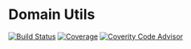 # Domain Utils
[![Build Status](https://img.shields.io/travis/Lisik-IT/domain-utils/develop.svg?style=flat-square)](https://travis-ci.org/Lisik-IT/domain-utils)
[![Coverage](https://img.shields.io/coveralls/Lisik-IT/domain-utils/develop.svg?style=flat-square)](https://coveralls.io/github/Lisik-IT/domain-utils?branch=develop)
[![Coverity Code Advisor](https://img.shields.io/coverity/ondemand/streams/8mefs716oh4b13grotmchkrf9o.svg)](https://ondemand.coverity.com/streams/8mefs716oh4b13grotmchkrf9o/jobs)
